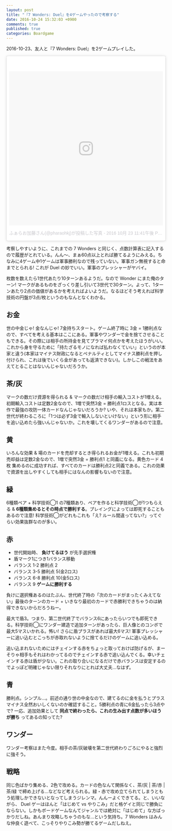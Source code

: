 ```yaml
---
layout: post
title: "『7 Wonders: Duel』を4ゲームやったので考察する"
date: 2016-10-24 15:32:03 +0900
comments: true
published: true
categories: Boardgame
---
```


2016-10-23、友人と『7 Wonders: Duel』を2ゲームプレイした。

<blockquote class="instagram-media" data-instgrm-version="7" style=" background:#FFF; border:0; border-radius:3px; box-shadow:0 0 1px 0 rgba(0,0,0,0.5),0 1px 10px 0 rgba(0,0,0,0.15); margin: 1px; max-width:658px; padding:0; width:99.375%; width:-webkit-calc(100% - 2px); width:calc(100% - 2px);"><div style="padding:8px;"> <div style=" background:#F8F8F8; line-height:0; margin-top:40px; padding:50.0% 0; text-align:center; width:100%;"> <div style=" background:url(data:image/png;base64,iVBORw0KGgoAAAANSUhEUgAAACwAAAAsCAMAAAApWqozAAAABGdBTUEAALGPC/xhBQAAAAFzUkdCAK7OHOkAAAAMUExURczMzPf399fX1+bm5mzY9AMAAADiSURBVDjLvZXbEsMgCES5/P8/t9FuRVCRmU73JWlzosgSIIZURCjo/ad+EQJJB4Hv8BFt+IDpQoCx1wjOSBFhh2XssxEIYn3ulI/6MNReE07UIWJEv8UEOWDS88LY97kqyTliJKKtuYBbruAyVh5wOHiXmpi5we58Ek028czwyuQdLKPG1Bkb4NnM+VeAnfHqn1k4+GPT6uGQcvu2h2OVuIf/gWUFyy8OWEpdyZSa3aVCqpVoVvzZZ2VTnn2wU8qzVjDDetO90GSy9mVLqtgYSy231MxrY6I2gGqjrTY0L8fxCxfCBbhWrsYYAAAAAElFTkSuQmCC); display:block; height:44px; margin:0 auto -44px; position:relative; top:-22px; width:44px;"></div></div><p style=" color:#c9c8cd; font-family:Arial,sans-serif; font-size:14px; line-height:17px; margin-bottom:0; margin-top:8px; overflow:hidden; padding:8px 0 7px; text-align:center; text-overflow:ellipsis; white-space:nowrap;"><a href="https://www.instagram.com/p/BL75xFhAow1/" style=" color:#c9c8cd; font-family:Arial,sans-serif; font-size:14px; font-style:normal; font-weight:normal; line-height:17px; text-decoration:none;" target="_blank">ふぁらお加藤さん(@pharaohkj)が投稿した写真</a> - <time style=" font-family:Arial,sans-serif; font-size:14px; line-height:17px;" datetime="2016-10-24T06:41:33+00:00">2016 10月 23 11:41午後 PDT</time></p></div></blockquote> <script async defer src="//platform.instagram.com/en_US/embeds.js"></script>

考察しやすいように、これまでの 7 Wonders と同じく、点数計算表に記入するので履歴がとれている。んん〜、まぁ60点以上とれば勝てるようにみえる。ちなみに4ゲーム中1ゲームは軍事勝利なので残っていない。軍事ガン無視すると命までとられる! これが Duel の妙でいい。軍事のプレッシャーがヤバイ。

枚数を数えたら1世代あたり10ターンあるようだ。なので Wonder にまた俺のターン! マークがあるものをざっくり差し引いて3世代で30ターン。よって、1ターンあたり2点の価値があるかを考えればよいようだ。なるほどそう考えれば科学技術の円盤が3点/枚というのもなんとなくわかる。


## お金

世の中金じゃ! 金なんじゃ! 7金持ちスタート。ゲーム終了時に 3金 = 1勝利点なので、すべてを考える基本はここにある。軍事やワンダーで金を捨てさせることもできる。その際には相手の所持金を見てプラマイ何点かを考えたほうがいい。これから身を守るために「持たざるモノになれば払わなくていい」というのが本家と違う(本家はマイナス財政になるとペナルティとしてマイナス勝利点を押し付けられ、これは後でいくら金があっても返済できない)。しかしこの戦法をあえてとることはないんじゃないだろうか。


## 茶/灰

マークの数だけ資源を得られる & マークの数だけ相手の輸入コストが1増える。初期輸入コストは定数2金なので、1増で突然3金 = 勝利点1ロスとなる。実は本作で最強の攻防一体カードなんじゃないだろうか? いや、それは本家もか。第二世代が終わるころに「1つは必ず3金で輸入しないといけない」という形に相手を追い込めたら強いんじゃないか。これを壊してくるワンダーがあるので注意。


## 黄

いろんな効果 & 場のカードを売却するとき得られるお金が1増える。これも初期売却益は定数2金なので、1増で突然3金 = 勝利点1 と同義になる。黄色カード 4枚 集めるのに成功すれば、すべてのカードは勝利点2と同義である。これの効果で資源を出しやすくしても相手にはなんの影響もないので注意。


## 緑

6種類ペア + 科学技術◯1 の7種類あり、ペアを作ると科学技術◯が1つもらえる & **6種類集めるとその時点で勝利する**。プレイングによっては即死することもあるので注意! 科学技術◯がどれもこれも「え? ルール間違ってない?」ってぐらい効果抜群なのが多い。

## 赤

- 世代開始時、 **負けてるほう** が先手選択権
- 盾マーク1につき1バランス移動
- バランス 1-2 勝利点  2
- バランス 3-5 勝利点  5(金2ロス) 
- バランス 6-8 勝利点 10(金5ロス)
- バランス 9 **ゲームに勝利する**

負けに選択権あるのはたぶん、世代終了時の「次のカードがまったくみえてない」最後のターンのカード + いきなり最初のカードで赤勝利できちゃうのは納得できないからだろうねー。

最大で盾3。つまり、第二世代終了でバランス6にあったらいつでも即死できる。科学技術◯にワンダー建造で追加ターンがあったら、巨人像とのコンボで最大5マスいかれる。怖い! さらに盾プラスがあれば最大6マス! 軍事プレッシャーに追い込むとこっちが赤取れないように捨てるだけのゲームに追い込める。

追い込まれないためにはチェインする赤をちょっと取っておけば防げるが、まーそりゃ相手もそれはわかってるのでチェインする赤で追い込んでくる。幸いチェインする赤は盾が少ない。これの取り合いになるだけで赤バランスは安定するのでよっぽど明確じゃない限りそれなりにとれば大丈夫…なはず。


## 青

勝利点。シンプル…。前述の通り世の中金なので、建てるのに金を払うとプラスマイナス全然おいしくないのか確認すること。5勝利点の青に6金払ったら3点やで? 一応、追加効果として **同点で終わったら、これの生み出す点数が多いほうが勝ち** ってあるの知ってた?


## ワンダー

ワンダー考察はまた今度。相手の茶/灰破壊を第二世代終わりごろにやると強烈に強そう。


## 戦略

同じ色ばかり集める、2色で攻める。カードの色なんて関係なく、茶/灰 | 茶/赤 | 茶/緑 で締め上げる…などなど考えられる。緑・赤で攻め立てられてしまうともう処理しかできないとなってしまうジレンマ。んんーよくできてる。と、いいながら、 Duel ゲーはほんと「はじめて vs やりこみ」だと格ゲイと同じで勝負にならない。しかもボードゲームなんてジャンルでは絶対に「はじめて」な方ばっかりだしね。あんまり攻略しちゃうのもな…という気持ち。7 Wonders はみんな仲良く遊べて、こっそりやりこみ勢が勝てるゲームだしねえ。
